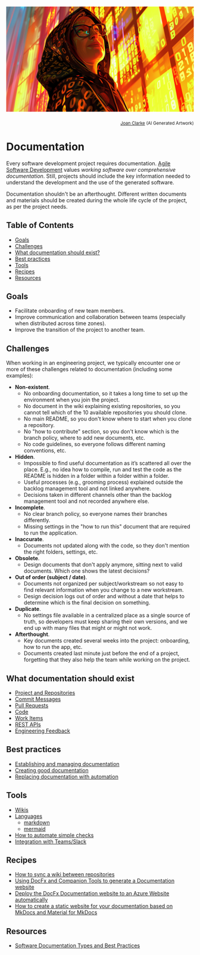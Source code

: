 ![Joan Clarke](../../assets/images/heroes/joan_clarke.webp)
<p align="right"><sub><a href="https://en.wikipedia.org/wiki/Joan_Clarke" target="_blank">Joan Clarke</a> (AI Generated Artwork)</sub></p>

# Documentation

Every software development project requires documentation. [Agile Software Development](https://agilemanifesto.org/) values *working software over comprehensive documentation*. Still, projects should include the key information needed to understand the development and the use of the generated software.

Documentation shouldn't be an afterthought. Different written documents and materials should be created during the whole life cycle of the project, as per the project needs.

## Table of Contents

- [Goals](#goals)
- [Challenges](#challenges)
- [What documentation should exist?](#what_documentation_should_exist)
- [Best practices](#best_practices)
- [Tools](#tools)
- [Recipes](#recipes)
- [Resources](#resources)

## Goals

- Facilitate onboarding of new team members.
- Improve communication and collaboration between teams (especially when distributed across time zones).
- Improve the transition of the project to another team.

## Challenges

When working in an engineering project, we typically encounter one or more of these challenges related to documentation (including some examples):

- **Non-existent**.
  - No onboarding documentation, so it takes a long time to set up the environment when you join the project.
  - No document in the wiki explaining existing repositories, so you cannot tell which of the 10 available repositories you should clone.
  - No main README, so you don't know where to start when you clone a repository.
  - No "how to contribute" section, so you don't know which is the branch policy, where to add new documents, etc.
  - No code guidelines, so everyone follows different naming conventions, etc.
- **Hidden**.
  - Impossible to find useful documentation as it’s scattered all over the place. E.g., no idea how to compile, run and test the code as the README is hidden in a folder within a folder within a folder.
  - Useful processes (e.g., grooming process) explained outside the backlog management tool and not linked anywhere.
  - Decisions taken in different channels other than the backlog management tool and not recorded anywhere else.
- **Incomplete**.
  - No clear branch policy, so everyone names their branches differently.
  - Missing settings in the "how to run this" document that are required to run the application.
- **Inaccurate**.
  - Documents not updated along with the code, so they don't mention the right folders, settings, etc.
- **Obsolete**.
  - Design documents that don't apply anymore, sitting next to valid documents. Which one shows the latest decisions?
- **Out of order (subject / date)**.
  - Documents not organized per subject/workstream so not easy to find relevant information when you change to a new workstream.
  - Design decision logs out of order and without a date that helps to determine which is the final decision on something.
- **Duplicate**.
  - No settings file available in a centralized place as a single source of truth, so developers must keep sharing their own versions, and we end up with many files that might or might not work.
- **Afterthought**.
  - Key documents created several weeks into the project: onboarding, how to run the app, etc.
  - Documents created last minute just before the end of a project, forgetting that they also help the team while working on the project.

## What documentation should exist

- [Project and Repositories](./guidance/project_and_repositories.md)
- [Commit Messages](../source_control/git_guidance/git_guidance.md#commit_best_practices)
- [Pull Requests](./guidance/pull_requests.md)
- [Code](./guidance/code.md)
- [Work Items](./guidance/work_items.md)
- [REST APIs](./guidance/rest_apis.md)
- [Engineering Feedback](./guidance/engineering_feedback.md)

## Best practices

- [Establishing and managing documentation](./best_practices/establish_and_manage.md)
- [Creating good documentation](./best_practices/good_documentation.md)
- [Replacing documentation with automation](./best_practices/automation.md)

## Tools

- [Wikis](./tools/wikis.md)
- [Languages](./tools/languages.md)
  - [markdown](./tools/languages.md#markdown)
  - [mermaid](./tools/languages.md#mermaid)
- [How to automate simple checks](./tools/automation.md)
- [Integration with Teams/Slack](./tools/integrations.md)

## Recipes

- [How to sync a wiki between repositories](./recipes/sync_wiki_between_repos.md)
- [Using DocFx and Companion Tools to generate a Documentation website](./recipes/using_docfx_and_tools.md)
- [Deploy the DocFx Documentation website to an Azure Website automatically](./recipes/deploy_docfx_azure_website.md)
- [How to create a static website for your documentation based on MkDocs and Material for MkDocs](./recipes/static_website_with_mkdocs.md)

## Resources

- [Software Documentation Types and Best Practices](https://blog.prototypr.io/software-documentation-types-and-best-practices-1726ca595c7f)
